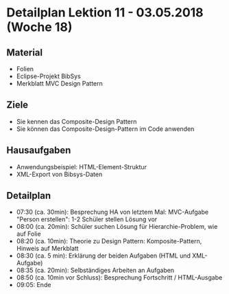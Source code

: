 Detailplan Lektion 11 - 03.05.2018 (Woche 18)
===========================================

Material
--------
* Folien
* Eclipse-Projekt BibSys
* Merkblatt MVC Design Pattern


Ziele
-----
* Sie kennen das Composite-Design Pattern
* Sie können das Composite-Design-Pattern im Code anwenden

Hausaufgaben
---------------

* Anwendungsbeispiel: HTML-Element-Struktur
* XML-Export von Bibsys-Daten


Detailplan
----------

* 07:30 (ca. 30min): Besprechung HA von letztem Mal: MVC-Aufgabe "Person erstellen": 1-2 Schüler stellen Lösung vor
* 08:00 (ca. 20min): Schüler suchen Lösung für Hierarchie-Problem, wie auf Folie
* 08:20 (ca. 10min): Theorie zu Design Pattern: Komposite-Pattern, Hinweis auf Merkblatt
* 08:30 (ca. 5 min): Erklärung der beiden Aufgaben (HTML und XML-Aufgabe)
* 08:35 (ca. 20min): Selbständiges Arbeiten an Aufgaben
* 08:50 (ca. 10min vor Schluss): Besprechung Fortschritt / HTML-Ausgabe
* 09:05: Ende
